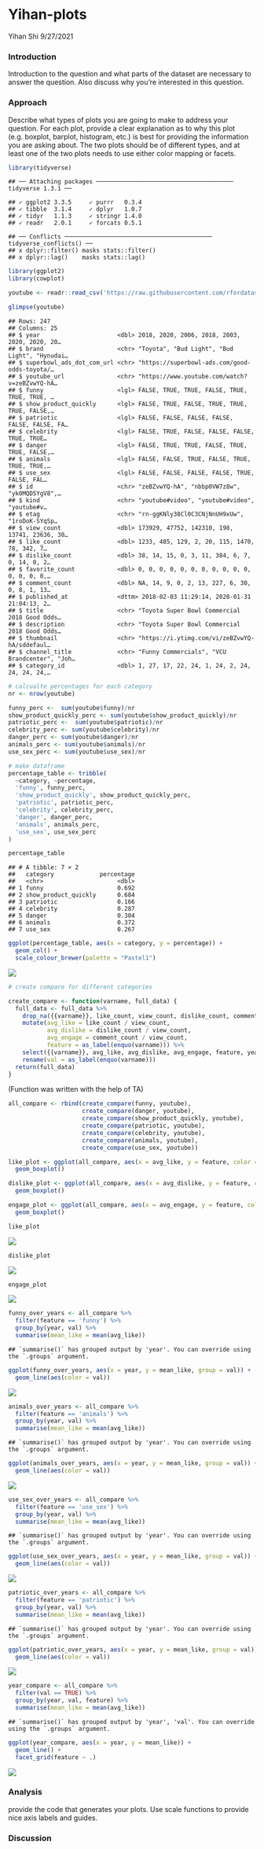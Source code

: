Yihan-plots
================
Yihan Shi
9/27/2021

### Introduction

Introduction to the question and what parts of the dataset are necessary
to answer the question. Also discuss why you’re interested in this
question.

### Approach

Describe what types of plots you are going to make to address your
question. For each plot, provide a clear explanation as to why this plot
(e.g. boxplot, barplot, histogram, etc.) is best for providing the
information you are asking about. The two plots should be of different
types, and at least one of the two plots needs to use either color
mapping or facets.

``` r
library(tidyverse)
```

    ## ── Attaching packages ─────────────────────────────────────── tidyverse 1.3.1 ──

    ## ✓ ggplot2 3.3.5     ✓ purrr   0.3.4
    ## ✓ tibble  3.1.4     ✓ dplyr   1.0.7
    ## ✓ tidyr   1.1.3     ✓ stringr 1.4.0
    ## ✓ readr   2.0.1     ✓ forcats 0.5.1

    ## ── Conflicts ────────────────────────────────────────── tidyverse_conflicts() ──
    ## x dplyr::filter() masks stats::filter()
    ## x dplyr::lag()    masks stats::lag()

``` r
library(ggplot2)
library(cowplot)
```

``` r
youtube <- readr::read_csv('https://raw.githubusercontent.com/rfordatascience/tidytuesday/master/data/2021/2021-03-02/youtube.csv', show_col_types = FALSE)

glimpse(youtube)
```

    ## Rows: 247
    ## Columns: 25
    ## $ year                      <dbl> 2018, 2020, 2006, 2018, 2003, 2020, 2020, 20…
    ## $ brand                     <chr> "Toyota", "Bud Light", "Bud Light", "Hynudai…
    ## $ superbowl_ads_dot_com_url <chr> "https://superbowl-ads.com/good-odds-toyota/…
    ## $ youtube_url               <chr> "https://www.youtube.com/watch?v=zeBZvwYQ-hA…
    ## $ funny                     <lgl> FALSE, TRUE, TRUE, FALSE, TRUE, TRUE, TRUE, …
    ## $ show_product_quickly      <lgl> FALSE, TRUE, FALSE, TRUE, TRUE, TRUE, FALSE,…
    ## $ patriotic                 <lgl> FALSE, FALSE, FALSE, FALSE, FALSE, FALSE, FA…
    ## $ celebrity                 <lgl> FALSE, TRUE, FALSE, FALSE, FALSE, TRUE, TRUE…
    ## $ danger                    <lgl> FALSE, TRUE, TRUE, FALSE, TRUE, TRUE, FALSE,…
    ## $ animals                   <lgl> FALSE, FALSE, TRUE, FALSE, TRUE, TRUE, TRUE,…
    ## $ use_sex                   <lgl> FALSE, FALSE, FALSE, FALSE, TRUE, FALSE, FAL…
    ## $ id                        <chr> "zeBZvwYQ-hA", "nbbp0VW7z8w", "yk0MQD5YgV8",…
    ## $ kind                      <chr> "youtube#video", "youtube#video", "youtube#v…
    ## $ etag                      <chr> "rn-ggKNly38Cl0C3CNjNnUH9xUw", "1roDoK-SYqSp…
    ## $ view_count                <dbl> 173929, 47752, 142310, 198, 13741, 23636, 30…
    ## $ like_count                <dbl> 1233, 485, 129, 2, 20, 115, 1470, 78, 342, 7…
    ## $ dislike_count             <dbl> 38, 14, 15, 0, 3, 11, 384, 6, 7, 0, 14, 0, 2…
    ## $ favorite_count            <dbl> 0, 0, 0, 0, 0, 0, 0, 0, 0, 0, 0, 0, 0, 0, 0,…
    ## $ comment_count             <dbl> NA, 14, 9, 0, 2, 13, 227, 6, 30, 0, 8, 1, 13…
    ## $ published_at              <dttm> 2018-02-03 11:29:14, 2020-01-31 21:04:13, 2…
    ## $ title                     <chr> "Toyota Super Bowl Commercial 2018 Good Odds…
    ## $ description               <chr> "Toyota Super Bowl Commercial 2018 Good Odds…
    ## $ thumbnail                 <chr> "https://i.ytimg.com/vi/zeBZvwYQ-hA/sddefaul…
    ## $ channel_title             <chr> "Funny Commercials", "VCU Brandcenter", "Joh…
    ## $ category_id               <dbl> 1, 27, 17, 22, 24, 1, 24, 2, 24, 24, 24, 24,…

``` r
# calcualte percentages for each category
nr <- nrow(youtube)

funny_perc <-  sum(youtube$funny)/nr
show_product_quickly_perc <- sum(youtube$show_product_quickly)/nr
patriotic_perc <-  sum(youtube$patriotic)/nr
celebrity_perc <- sum(youtube$celebrity)/nr
danger_perc <- sum(youtube$danger)/nr
animals_perc <- sum(youtube$animals)/nr
use_sex_perc <- sum(youtube$use_sex)/nr

# make dataframe
percentage_table <- tribble(
  ~category, ~percentage,
  'funny', funny_perc,
  'show_product_quickly', show_product_quickly_perc,
  'patriotic', patriotic_perc,
  'celebrity', celebrity_perc,
  'danger', danger_perc,
  'animals', animals_perc,
  'use_sex', use_sex_perc
)

percentage_table
```

    ## # A tibble: 7 × 2
    ##   category             percentage
    ##   <chr>                     <dbl>
    ## 1 funny                     0.692
    ## 2 show_product_quickly      0.684
    ## 3 patriotic                 0.166
    ## 4 celebrity                 0.287
    ## 5 danger                    0.304
    ## 6 animals                   0.372
    ## 7 use_sex                   0.267

``` r
ggplot(percentage_table, aes(x = category, y = percentage)) + 
  geom_col() + 
  scale_colour_brewer(palette = "Pastel1")
```

![](Yihan-plots_files/figure-gfm/plotting_percentage_overall-1.png)<!-- -->

``` r
# create compare for different categories

create_compare <- function(varname, full_data) {
  full_data <- full_data %>% 
    drop_na({{varname}}, like_count, view_count, dislike_count, comment_count) %>% 
    mutate(avg_like = like_count / view_count,
           avg_dislike = dislike_count / view_count,
           avg_engage = comment_count / view_count,
           feature = as_label(enquo(varname))) %>% 
    select({{varname}}, avg_like, avg_dislike, avg_engage, feature, year) %>%
    rename(val = as_label(enquo(varname)))
  return(full_data)
}
```

(Function was written with the help of TA)

``` r
all_compare <- rbind(create_compare(funny, youtube),
                     create_compare(danger, youtube),
                     create_compare(show_product_quickly, youtube),
                     create_compare(patriotic, youtube),
                     create_compare(celebrity, youtube),
                     create_compare(animals, youtube),
                     create_compare(use_sex, youtube))
```

``` r
like_plot <- ggplot(all_compare, aes(x = avg_like, y = feature, color = val)) +
  geom_boxplot()

dislike_plot <- ggplot(all_compare, aes(x = avg_dislike, y = feature, color = val)) +
  geom_boxplot()

engage_plot <- ggplot(all_compare, aes(x = avg_engage, y = feature, color = val)) +
  geom_boxplot()

like_plot
```

![](Yihan-plots_files/figure-gfm/plotting%20compare-1.png)<!-- -->

``` r
dislike_plot
```

![](Yihan-plots_files/figure-gfm/plotting%20compare-2.png)<!-- -->

``` r
engage_plot
```

![](Yihan-plots_files/figure-gfm/plotting%20compare-3.png)<!-- -->

``` r
funny_over_years <- all_compare %>% 
  filter(feature == 'funny') %>% 
  group_by(year, val) %>% 
  summarise(mean_like = mean(avg_like))
```

    ## `summarise()` has grouped output by 'year'. You can override using the `.groups` argument.

``` r
ggplot(funny_over_years, aes(x = year, y = mean_like, group = val)) + 
  geom_line(aes(color = val))
```

![](Yihan-plots_files/figure-gfm/funny-by-year-1.png)<!-- -->

``` r
animals_over_years <- all_compare %>% 
  filter(feature == 'animals') %>% 
  group_by(year, val) %>% 
  summarise(mean_like = mean(avg_like))
```

    ## `summarise()` has grouped output by 'year'. You can override using the `.groups` argument.

``` r
ggplot(animals_over_years, aes(x = year, y = mean_like, group = val)) + 
  geom_line(aes(color = val))
```

![](Yihan-plots_files/figure-gfm/funny-by-year-2.png)<!-- -->

``` r
use_sex_over_years <- all_compare %>% 
  filter(feature == 'use_sex') %>% 
  group_by(year, val) %>% 
  summarise(mean_like = mean(avg_like))
```

    ## `summarise()` has grouped output by 'year'. You can override using the `.groups` argument.

``` r
ggplot(use_sex_over_years, aes(x = year, y = mean_like, group = val)) + 
  geom_line(aes(color = val))
```

![](Yihan-plots_files/figure-gfm/funny-by-year-3.png)<!-- -->

``` r
patriotic_over_years <- all_compare %>% 
  filter(feature == 'patriotic') %>% 
  group_by(year, val) %>% 
  summarise(mean_like = mean(avg_like))
```

    ## `summarise()` has grouped output by 'year'. You can override using the `.groups` argument.

``` r
ggplot(patriotic_over_years, aes(x = year, y = mean_like, group = val)) + 
  geom_line(aes(color = val))
```

![](Yihan-plots_files/figure-gfm/funny-by-year-4.png)<!-- -->

``` r
year_compare <- all_compare %>% 
  filter(val == TRUE) %>% 
  group_by(year, val, feature) %>% 
  summarise(mean_like = mean(avg_like))
```

    ## `summarise()` has grouped output by 'year', 'val'. You can override using the `.groups` argument.

``` r
ggplot(year_compare, aes(x = year, y = mean_like)) + 
  geom_line() + 
  facet_grid(feature ~ .)
```

![](Yihan-plots_files/figure-gfm/unnamed-chunk-2-1.png)<!-- -->

### Analysis

provide the code that generates your plots. Use scale functions to
provide nice axis labels and guides.

### Discussion
